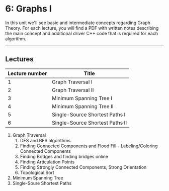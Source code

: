 # 6: Graphs I

In this unit we'll see basic and intermediate concepts regarding Graph Theory. For each lecture, you will find a PDF with written notes describing the main concept and additional driver C++ code that is required for each algorithm.

---

## Lectures

|Lecture number|    Title               |
|--------------|------------------------|
| 1  |  Graph Traversal I               |
| 2  |  Graph Traversal II              |
| 3  |  Minimum Spanning Tree I         |
| 4  |  Minimum Spanning Tree II        |
| 5  |  Single-Source Shortest Paths I  |
| 6  |  Single-Source Shortest Paths II |


1. Graph Traversal
   1. DFS and BFS algorithms
   2. Finding Connected Components and Flood Fill - Labeling/Coloring Connected Components
   3. Finding Bridges and finding bridges online
   4. Finding Articulation Points
   5. Finding Strongly Connected Components, Strong Orientation
   6. Topological Sort
2. Minimum Spanning Tree
3. Single-Soure Shortest Paths
